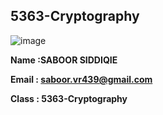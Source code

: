 5363-Cryptography
----------------------------

![image](https://cloud.githubusercontent.com/assets/8570076/8624653/2c068bda-26ff-11e5-8176-1270d413a123.png)

**Name :SABOOR SIDDIQIE**

**Email : saboor.vr439@gmail.com**

**Class : 5363-Cryptography**




